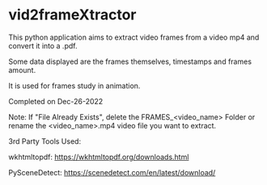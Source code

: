 # vid2frameXtractor

This python application aims to extract video frames from a video mp4 and convert it into a .pdf. 
 
Some data displayed are the frames themselves, timestamps and frames amount. 
 
It is used for frames study in animation. 
 
 
Completed on Dec-26-2022 
 
Note: If "File Already Exists", delete the FRAMES_<video_name> Folder or rename the <video_name>.mp4 video file you want to extract. 

  
3rd Party Tools Used: 
 
wkhtmltopdf: https://wkhtmltopdf.org/downloads.html 
 
PySceneDetect: https://scenedetect.com/en/latest/download/

